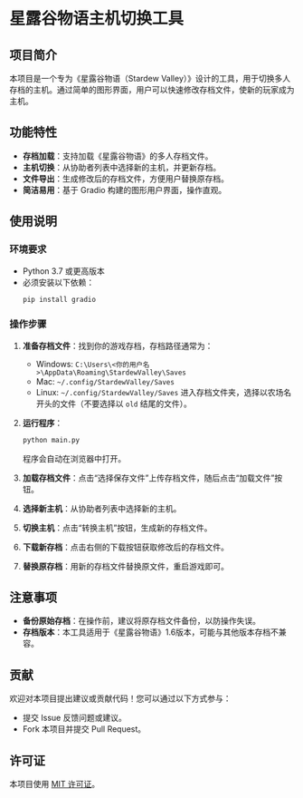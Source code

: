 # 星露谷物语主机切换工具

## 项目简介
本项目是一个专为《星露谷物语（Stardew Valley）》设计的工具，用于切换多人存档的主机。通过简单的图形界面，用户可以快速修改存档文件，使新的玩家成为主机。

## 功能特性
- **存档加载**：支持加载《星露谷物语》的多人存档文件。
- **主机切换**：从协助者列表中选择新的主机，并更新存档。
- **文件导出**：生成修改后的存档文件，方便用户替换原存档。
- **简洁易用**：基于 Gradio 构建的图形用户界面，操作直观。

## 使用说明

### 环境要求
- Python 3.7 或更高版本
- 必须安装以下依赖：
  ```bash
  pip install gradio
  ```

### 操作步骤
1. **准备存档文件**：找到你的游戏存档，存档路径通常为：
   - Windows: `C:\Users\<你的用户名>\AppData\Roaming\StardewValley\Saves`
   - Mac: `~/.config/StardewValley/Saves`
   - Linux: `~/.config/StardewValley/Saves`
   进入存档文件夹，选择以农场名开头的文件（不要选择以 `old` 结尾的文件）。

2. **运行程序**：
   ```bash
   python main.py
   ```
   程序会自动在浏览器中打开。

3. **加载存档文件**：点击“选择保存文件”上传存档文件，随后点击“加载文件”按钮。

4. **选择新主机**：从协助者列表中选择新的主机。

5. **切换主机**：点击“转换主机”按钮，生成新的存档文件。

6. **下载新存档**：点击右侧的下载按钮获取修改后的存档文件。

7. **替换原存档**：用新的存档文件替换原文件，重启游戏即可。

## 注意事项
- **备份原始存档**：在操作前，建议将原存档文件备份，以防操作失误。
- **存档版本**：本工具适用于《星露谷物语》1.6版本，可能与其他版本存档不兼容。

## 贡献
欢迎对本项目提出建议或贡献代码！您可以通过以下方式参与：
- 提交 Issue 反馈问题或建议。
- Fork 本项目并提交 Pull Request。

## 许可证
本项目使用 [MIT 许可证](LICENSE)。

